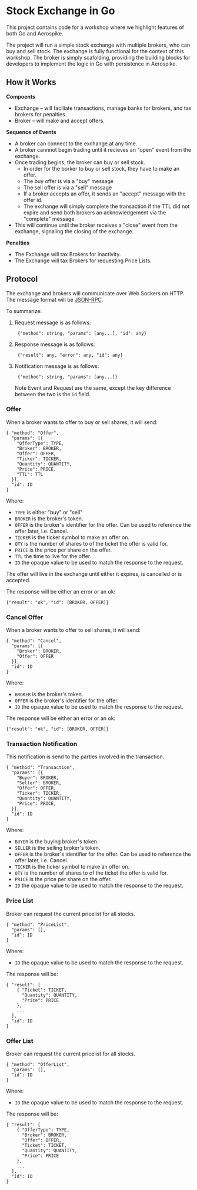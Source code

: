 # Stock Exchange in Go

This project contains code for a workshop where we highlight features of both Go and Aerospike.

The project will run a simple stock exchange with multiple brokers, who can buy and sell stock. The exchange is fully functional for the context of this workshop. The broker is simply scafolding, providing the building blocks for developers to implement the logic in Go with persistence in Aerospike.

## How it Works

**Compoents**

- Exchange – will faciliate transactions, manage banks for brokers, and tax brokers for penalties.
- Broker – will make and accept offers.

**Sequence of Events**

- A broker can connect to the exchange at any time. 
- A broker cannnot begin trading until it recieves an "open" event from the exchange.
- Once trading begins, the broker can buy or sell stock. 
	- In order for the borker to buy or sell stock, they have to make an offer.
	- The buy offer is via a "buy" message
	- The sell offer is via a "sell" message
	- If a broker accepts an offer, it sends an "accept" message with the offer id.
	- The exchange will simply complete the transaction if the TTL did not expire and send both brokers an acknowledgement via the "complete" message.
- This will continue until the broker receives a "close" event from the exchange, signaling the closing of the exchange.

**Penalties**

- The Exchange will tax Brokers for inactivity.
- The Exchange will tax Brokers for requesting Price Lists.


## Protocol

The exchange and brokers will communicate over Web Sockers on HTTP. The message format will be [JSON-RPC](http://json-rpc.org/wiki/specification).

To summarize:

1. Request message is as follows:

		{"method": string, "params": [any...], "id": any}

2. Response message is as follows:

		{"result": any, "error": any, "id": any}

3. Notification message is as follows:

		{"method": string, "params": [any...]}

	Note Event and Request are the same, except the key difference between the two is the `id` field.


### Offer

When a broker wants to offer to buy or sell shares, it will send:

	{ "method": "Offer", 
	  "params": [{
	    "OfferType": TYPE,
	    "Broker": BROKER, 
	    "Offer": OFFER, 
	    "Ticker": TICKER, 
	    "Quantity": QUANTITY,
	    "Price": PRICE, 
	    "TTL": TTL
	  }], 
	  "id": ID
	}

Where:

- `TYPE` is either "buy" or "sell"
- `BROKER` is the broker's token.
- `OFFER` is the broker's identifier for the offer. Can be used to reference the offer later, i.e. Cancel.
- `TICKER` is the ticker symbol to make an offer on.
- `QTY` is the number of shares to of the ticket the offer is valid for.
- `PRICE` is the price per share on the offer.
- `TTL` the time to live for the offer.
- `ID` the opaque value to be used to match the response to the request.

The offer will live in the exchange until either it expires, is cancelled or is accepted.

The response will be either an error or an ok:

	{"result": "ok", "id": [BROKER, OFFER]}


### Cancel Offer

When a broker wants to offer to sell shares, it will send:

	{ "method": "Cancel", 
	  "params": [{
	    "Broker": BROKER, 
	    "Offer": OFFER
	  }], 
	  "id": ID
	}

Where:

- `BROKER` is the broker's token.
- `OFFER` is the broker's identifier for the offer.
- `ID` the opaque value to be used to match the response to the request.

The response will be either an error or an ok:

	{"result": "ok", "id": [BROKER, OFFER]}

### Transaction Notification

This notification is send to the parties involved in the transaction.

	{ "method": "Transaction", 
	  "params": [{
	    "Buyer": BROKER, 
	    "Seller": BROKER, 
	    "Offer": OFFER,
	    "Ticker": TICKER, 
	    "Quantity": QUANTITY,
	    "Price": PRICE, 
	  }], 
	  "id": ID
	}

Where:

- `BUYER` is the buying broker's token.
- `SELLER` is the selling broker's token.
- `OFFER` is the broker's identifier for the offer. Can be used to reference the offer later, i.e. Cancel.
- `TICKER` is the ticker symbol to make an offer on.
- `QTY` is the number of shares to of the ticket the offer is valid for.
- `PRICE` is the price per share on the offer.
- `ID` the opaque value to be used to match the response to the request.


### Price List

Broker can request the current pricelist for all stocks.

	{ "method": "PriceList", 
	  "params": [], 
	  "id": ID
	}

Where:

- `ID` the opaque value to be used to match the response to the request.

The response will be:

	{ "result": [
	    { "Ticket": TICKET, 
	      "Quantity": QUANTITY,
	      "Price": PRICE
	    }, 
		...
	  ], 
	  "id": ID
	}


### Offer List


Broker can request the current pricelist for all stocks.

	{ "method": "OfferList", 
	  "params": [], 
	  "id": ID
	}

Where:

- `ID` the opaque value to be used to match the response to the request.

The response will be:

	{ "result": [
	    { "OfferType": TYPE,
	      "Broker": BROKER,
	      "Offer": OFFER,
	      "Ticket": TICKET, 
	      "Quantity": QUANTITY,
	      "Price": PRICE
	    }, 
		...
	  ], 
	  "id": ID
	}
